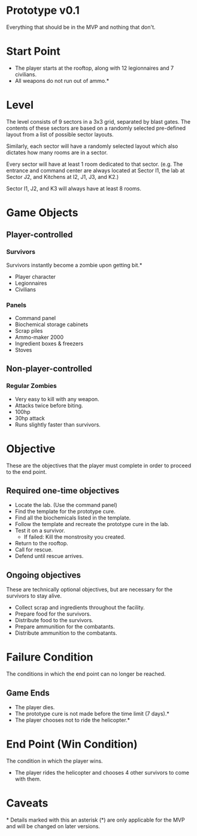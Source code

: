<!-- Copyright © 2024 Okay Squad Developer Group. All Rights Reserved. -->
<!-- Licensed under the OSDG Source-Available License. See LICENSE for details. -->
<!-- DO NOT REMOVE -->

# Prototype v0.1
Everything that should be in the MVP and nothing that don't.

# Start Point
- The player starts at the rooftop, along with 12 legionnaires and 7 civilians.
- All weapons do not run out of ammo.\*

# Level
The level consists of 9 sectors in a 3x3 grid, separated by blast gates. The contents of these sectors are based on a randomly selected pre-defined layout from a list of possible sector layouts.

Similarly, each sector will have a randomly selected layout which also dictates how many rooms are in a sector.

Every sector will have at least 1 room dedicated to that sector. (e.g. The entrance and command center are always located at Sector I1, the lab at Sector J2, and Kitchens at I2, J1, J3, and K2.)

Sector I1, J2, and K3 will always have at least 8 rooms.

# Game Objects
## Player-controlled
### Survivors
Survivors instantly become a zombie upon getting bit.\*
- Player character
- Legionnaires
- Civilians

### Panels
- Command panel
- Biochemical storage cabinets
- Scrap piles
- Ammo-maker 2000
- Ingredient boxes & freezers
- Stoves

## Non-player-controlled
### Regular Zombies
- Very easy to kill with any weapon.
- Attacks twice before biting.
- 100hp
- 30hp attack
- Runs slightly faster than survivors.

# Objective
These are the objectives that the player must complete in order to proceed to the end point.

## Required one-time objectives
- Locate the lab. (Use the command panel)
- Find the template for the prototype cure.
- Find all the biochemicals listed in the template.
- Follow the template and recreate the prototype cure in the lab.
- Test it on a survivor.
    - If failed: Kill the monstrosity you created.
- Return to the rooftop.
- Call for rescue.
- Defend until rescue arrives.

## Ongoing objectives
These are technically optional objectives, but are necessary for the survivors to stay alive.
- Collect scrap and ingredients throughout the facility.
- Prepare food for the survivors.
- Distribute food to the survivors.
- Prepare ammunition for the combatants.
- Distribute ammunition to the combatants.

# Failure Condition
The conditions in which the end point can no longer be reached.

## Game Ends
- The player dies.
- The prototype cure is not made before the time limit (7 days).\*
- The player chooses not to ride the helicopter.\*

# End Point (Win Condition)
The condition in which the player wins.
- The player rides the helicopter and chooses 4 other survivors to come with them.

# Caveats
\* Details marked with this an asterisk (\*) are only applicable for the MVP and will be changed on later versions.